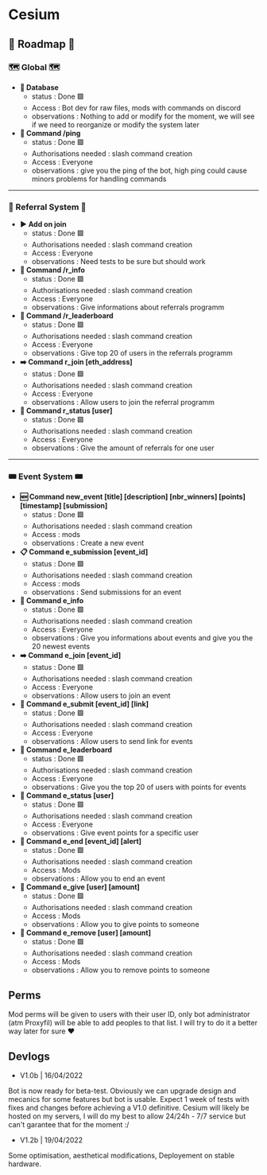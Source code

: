 # Cesium

## 📅 Roadmap 📅

### 🗺️ Global 🗺️

- **📁 Database**
    - status : Done 🟩
    - Access : Bot dev for raw files, mods with commands on discord
    - observations : Nothing to add or modify for the moment, we will see if we need to reorganize or modify the system later
- **📡 Command /ping**
    - status : Done 🟩
    - Authorisations needed : slash command creation
    - Access : Everyone
    - observations : give you the ping of the bot, high ping could cause minors problems for handling commands
----

### 📝 Referral System 📝

- **▶️ Add on join**
    - status : Done 🟩
    - Authorisations needed : slash command creation
    - Access : Everyone
    - observations : Need tests to be sure but should work
- **📰 Command /r_info**
    - status : Done 🟩
    - Authorisations needed : slash command creation
    - Access : Everyone
    - observations : Give informations about referrals programm
- **🥇 Command /r_leaderboard**
    - status : Done 🟩
    - Authorisations needed : slash command creation
    - Access : Everyone
    - observations : Give top 20 of users in the referrals programm
- **➡️ Command r_join [eth_address]**
    - status : Done 🟩
    - Authorisations needed : slash command creation
    - Access : Everyone
    - observations : Allow users to join the referral programm
- **📃 Command r_status [user]**
    - status : Done 🟩
    - Authorisations needed : slash command creation
    - Access : Everyone
    - observations : Give the amount of referrals for one user

----

### 🎟️ Event System 🎟️

- **🆕 Command new_event [title] [description] [nbr_winners] [points] [timestamp] [submission]**
    - status : Done 🟩
    - Authorisations needed : slash command creation
    - Access : mods
    - observations : Create a new event
- **📋 Command e_submission [event_id]**
    - status : Done 🟩
    - Authorisations needed : slash command creation
    - Access : mods
    - observations : Send submissions for an event
- **📰 Command e_info**
    - status : Done 🟩
    - Authorisations needed : slash command creation
    - Access : Everyone
    - observations : Give you informations about events and give you the 20 newest events
- **➡️ Command e_join [event_id]**
    - status : Done 🟩
    - Authorisations needed : slash command creation
    - Access : Everyone
    - observations : Allow users to join an event
- **📮 Command e_submit [event_id] [link]**
    - status : Done 🟩
    - Authorisations needed : slash command creation
    - Access : Everyone
    - observations : Allow users to send link for events
- **🥇 Command e_leaderboard**
    - status : Done 🟩
    - Authorisations needed : slash command creation
    - Access : Everyone
    - observations : Give you the top 20 of users with points for events
- **📃 Command e_status [user]**
    - status : Done 🟩
    - Authorisations needed : slash command creation
    - Access : Everyone
    - observations : Give event points for a specific user
- **📃 Command e_end [event_id] [alert]**
    - status : Done 🟩
    - Authorisations needed : slash command creation
    - Access : Mods
    - observations : Allow you to end an event
- **📃 Command e_give [user] [amount]**
    - status : Done 🟩
    - Authorisations needed : slash command creation
    - Access : Mods
    - observations : Allow you to give points to someone
- **📃 Command e_remove [user] [amount]**
    - status : Done 🟩
    - Authorisations needed : slash command creation
    - Access : Mods
    - observations : Allow you to remove points to someone

## Perms

Mod perms will be given to users with their user ID, only bot administrator (atm Proxyfil) will be able to add peoples to that list. I will try to do it a better way later for sure ❤️

## Devlogs

- V1.0b | 16/04/2022

Bot is now ready for beta-test. Obviously we can upgrade design and mecanics for some features but bot is usable. Expect 1 week of tests with fixes and changes before achieving a V1.0 definitive.
Cesium will likely be hosted on my servers, I will do my best to allow 24/24h - 7/7 service but can't garantee that for the moment :/

- V1.2b | 19/04/2022

Some optimisation, aesthetical modifications, Deployement on stable hardware.